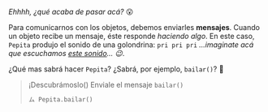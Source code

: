 _Ehhhh, ¿qué acaba de pasar acá?_ :open_mouth:

Para comunicarnos con los objetos, debemos enviarles **mensajes**. Cuando un objeto recibe un mensaje, éste responde _haciendo algo_. En este caso, `Pepita` produjo el sonido de una golondrina: `pri pri pri` _...imaginate acá que escuchamos [este sonido](https://www.youtube.com/watch?v=NteRoisnwAI)... :wink:_.

¿Qué mas sabrá hacer `Pepita`? ¿Sabrá, por ejemplo, `bailar()`? :dancer:

> ¡Descubrámoslo() Enviale el mensaje `bailar()`
>
> ```python
> ム Pepita.bailar()
> ```


